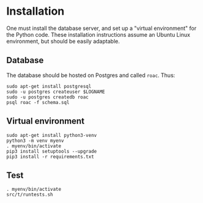 
Installation
============

One must install the database server, and set up a "virtual environment" for
the Python code. These installation instructions assume an Ubuntu Linux
environment, but should be easily adaptable.

Database
--------

The database should be hosted on Postgres and called `roac`. Thus:

    sudo apt-get install postgresql
    sudo -u postgres createuser $LOGNAME
    sudo -u postgres createdb roac
    psql roac -f schema.sql 

Virtual environment
-------------------

    sudo apt-get install python3-venv
    python3 -m venv myenv
    . myenv/bin/activate
    pip3 install setuptools --upgrade
    pip3 install -r requirements.txt

Test
----

    . myenv/bin/activate
    src/t/runtests.sh

